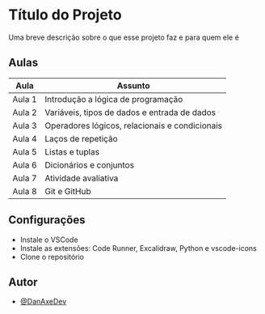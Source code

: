 
# Título do Projeto

Uma breve descrição sobre o que esse projeto faz e para quem ele é



##  Aulas

| Aula               | Assunto |
| ----------------- | ---------------------- |
| Aula 1 | Introdução a lógica de programação |
| Aula 2 | Variáveis, tipos de dados e entrada de dados |
| Aula 3 | Operadores lógicos, relacionais e condicionais |
| Aula 4 | Laços de repetição |
| Aula 5 | Listas e tuplas |
| Aula 6 | Dicionários e conjuntos |
| Aula 7 | Atividade avaliativa |
| Aula 8 | Git e GitHub |

## Configurações

- Instale o VSCode
- Instale as extensões: Code Runner, Excalidraw, Python e vscode-icons
- Clone o repositório



## Autor

- [@DanAxeDev](https://github.com/DanyAxeDev)

